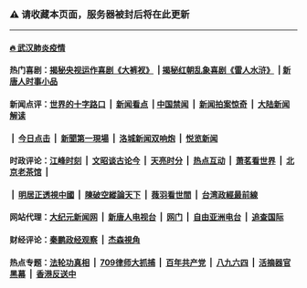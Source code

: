 ### ⚠️ 请收藏本页面，服务器被封后将在此更新

---

#### [🔥 武汉肺炎疫情](http://138.68.52.211:10000/videos/corona/)

#### 热门喜剧：[揭秘央视运作喜剧《大裤衩》](http://138.68.52.211:10000/videos/res/big-shorts/) &nbsp;|&nbsp;[揭秘红朝乱象喜剧《雷人水浒》](http://138.68.52.211:10000/videos/res/OutlawsOfMarsh/) &nbsp;|&nbsp;[新唐人时事小品](http://138.68.52.211:10000/videos/res/comedy/)

#### 新闻点评：[世界的十字路口](http://167.172.9.120/tanghao/) &nbsp;|&nbsp; [新闻看点](http://167.172.9.120/news-insight/) &nbsp;|&nbsp;[中国禁闻](http://167.172.9.120/ntdtv-news/) &nbsp;|&nbsp; [新闻拍案惊奇](http://167.172.9.120/dayu/) &nbsp;|&nbsp; [大陆新闻解读](http://167.172.9.120/ntdtv-comedy/)
####   &nbsp;|&nbsp;  [今日点击](http://167.172.9.120/news-click/)  &nbsp;|&nbsp; [新聞第一現場](http://167.172.9.120/primary-scene/) &nbsp;|&nbsp; [洛城新闻双响炮](http://167.172.9.120/la-news/) &nbsp;|&nbsp; [悦览新闻](http://167.172.9.120/dingyue/)

#### 时政评论：[江峰时刻](http://167.172.9.120/today-in-history/) &nbsp;|&nbsp; [文昭谈古论今](http://167.172.9.120/wenzhao/) &nbsp;|&nbsp; [天亮时分](http://167.172.9.120/tianliang/) &nbsp;|&nbsp; [热点互动](http://167.172.9.120/ntdtv-rdhd/) &nbsp;|&nbsp; [萧茗看世界](http://167.172.9.120/simonegao/) &nbsp;|&nbsp; [北京老茶馆](http://167.172.9.120/teahouse/)  &nbsp;|&nbsp;  
####   &nbsp;|&nbsp;  [明居正透視中國](http://167.172.9.120/decoding-china/)  &nbsp;|&nbsp; [陳破空縱論天下](http://167.172.9.120/pokong/)  &nbsp;|&nbsp; [薇羽看世間](http://167.172.9.120/weiyu/)  &nbsp;|&nbsp; [台湾政經最前線](http://167.172.9.120/taiwan/)   

#### 网站代理：[大纪元新闻网](http://138.197.203.246:10080/gb/) &nbsp;|&nbsp; [新唐人电视台](http://138.197.203.246:8808/gb/) &nbsp;|&nbsp; [网门](http://138.197.203.246:11000/) &nbsp;|&nbsp; [自由亚洲电台](http://138.197.203.246:9800/mandarin/) &nbsp;|&nbsp; [追查国际](http://138.197.203.246:10010/)

#### 财经评论：[秦鹏政经观察](http://167.172.9.120/qinpeng/) &nbsp;|&nbsp; [杰森視角 ](http://167.172.9.120/jason/)

#### 热点专题：[法轮功真相](http://138.68.52.211:10000/videos/truth.html) &nbsp;|&nbsp; [709律师大抓捕](http://138.68.52.211:10000/videos/709/) &nbsp;|&nbsp; [百年共产党](http://138.68.52.211:10000/videos/ccp.html) &nbsp;|&nbsp; [八九六四](http://138.68.52.211:10000/videos/88/)  &nbsp;|&nbsp; [活摘器官黑幕](http://138.68.52.211:10000/videos/res/Organs/)  &nbsp;|&nbsp; [香港反送中](http://138.68.52.211:10000/videos/res/hk/) 

<img src='http://gfw-breaker.win/link4.md' width='0px' height='0px'/>
